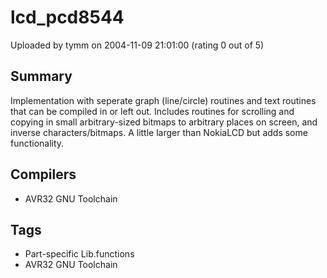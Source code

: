 # lcd_pcd8544

Uploaded by tymm on 2004-11-09 21:01:00 (rating 0 out of 5)

## Summary

Implementation with seperate graph (line/circle) routines and text routines that can be compiled in or left out. Includes routines for scrolling and copying in small arbitrary-sized bitmaps to arbitrary places on screen, and inverse characters/bitmaps. A little larger than NokiaLCD but adds some functionality.

## Compilers

- AVR32 GNU Toolchain

## Tags

- Part-specific Lib.functions
- AVR32 GNU Toolchain
